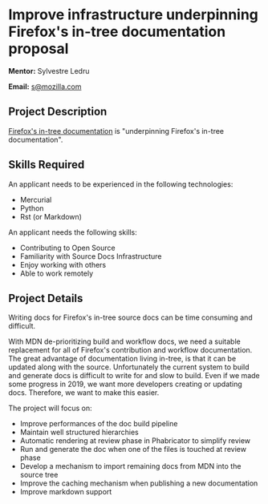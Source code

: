 # Improve infrastructure underpinning Firefox's in-tree documentation proposal

**Mentor:** Sylvestre Ledru

**Email:** s@mozilla.com

## Project Description

[Firefox's in-tree documentation](https://firefox-source-docs.mozilla.org/) is "underpinning Firefox's in-tree documentation".

## Skills Required

An applicant needs to be experienced in the following technologies:

* Mercurial
* Python
* Rst (or Markdown)

An applicant needs the following skills:

* Contributing to Open Source
* Familiarity with Source Docs Infrastructure
* Enjoy working with others
* Able to work remotely

## Project Details

Writing docs for Firefox's in-tree source docs can be time consuming and difficult.

With MDN de-prioritizing build and workflow docs, we need a suitable replacement for all of Firefox's contribution and workflow documentation. The great advantage of documentation living in-tree, is that it can be updated along with the source. Unfortunately the current system to build and generate docs is difficult to write for and slow to build. Even if we made some progress in 2019, we want more developers creating or updating docs. Therefore, we want to make this easier.

The project will focus on:

* Improve performances of the doc build pipeline
* Maintain well structured hierarchies
* Automatic rendering at review phase in Phabricator to simplify review
* Run and generate the doc when one of the files is touched at review phase
* Develop a mechanism to import remaining docs from MDN into the source tree
* Improve the caching mechanism when publishing a new documentation
* Improve markdown support

